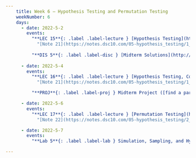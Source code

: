 ```yaml
---
    title: Week 6 – Hypothesis Testing and Permutation Testing
    weekNumber: 6
    days:
      - date: 2022-5-2
        events:
          "**LEC 15**{: .label .label-lecture } [Hypothesis Testing](http://datahub.ucsd.edu/user-redirect/git-sync?repo=https://github.com/dsc-courses/dsc10-2022-sp&subPath=lectures/lec15/lecture15.ipynb)":
            "[Note 21](https://notes.dsc10.com/05-hypothesis_testing/1_hypothesis_tests.html)"
                
          "**DIS 5**{: .label .label-disc } [Midterm Solutions](http://datahub.ucsd.edu/user-redirect/git-sync?repo=https://github.com/dsc-courses/dsc10-2022-sp&subPath=discussions/05-midterm_solutions/05-discussion.ipynb) ":
       
      - date: 2022-5-4
        events:
          "**LEC 16**{: .label .label-lecture } [Hypothesis Testing, Continued](http://datahub.ucsd.edu/user-redirect/git-sync?repo=https://github.com/dsc-courses/dsc10-2022-sp&subPath=lectures/lec16/lecture16.ipynb)":
            "[Note 21](https://notes.dsc10.com/05-hypothesis_testing/1_hypothesis_tests.html), [CIT 11.2](https://inferentialthinking.com/chapters/11/2/Multiple_Categories.html)"

          "**PROJ**{: .label .label-proj } Midterm Project ([find a partner](https://docs.google.com/spreadsheets/d/1Zs1CuHFlhYITrMfD6mSTTH9V27o9Z1WcbYpo0RLvWik/edit?usp=sharing)) ([pair programming](../pair-programming))":

      - date: 2022-5-6
        events:
          "**LEC 17**{: .label .label-lecture } [Permutation Testing](http://datahub.ucsd.edu/user-redirect/git-sync?repo=https://github.com/dsc-courses/dsc10-2022-sp&subPath=lectures/lec17/lecture17.ipynb)":
            "[Note 22](https://notes.dsc10.com/05-hypothesis_testing/2_permutation_tests.html), [CIT 12](https://inferentialthinking.com/chapters/12/Comparing_Two_Samples.html)"

      - date: 2022-5-7
        events:
          "**Lab 5**{: .label .label-lab } Simulation, Sampling, and Hypothesis Testing":

---
```

